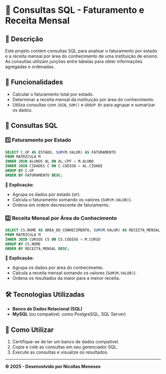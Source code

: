 # 📌 Consultas SQL - Faturamento e Receita Mensal

## 📖 Descrição
Este projeto contém consultas SQL para analisar o faturamento por estado e a receita mensal por área do conhecimento de uma instituição de ensino. As consultas utilizam junções entre tabelas para obter informações agregadas e ordenadas.

## 📌 Funcionalidades
- Calcular o faturamento total por estado.
- Determinar a receita mensal da instituição por área do conhecimento.
- Utiliza consultas com `JOIN`, `SUM()` e `GROUP BY` para agrupar e sumarizar os dados.

## 🚀 Consultas SQL
### 1️⃣ Faturamento por Estado
```sql
SELECT C.UF AS ESTADO, SUM(M.VALOR) AS FATURAMENTO
FROM MATRICULA M
INNER JOIN ALUNOS AL ON AL.CPF = M.ALUNO
INNER JOIN CIDADES C ON C.CODIGO = AL.CIDADE
GROUP BY C.UF
ORDER BY FATURAMENTO DESC;
```
📌 **Explicação:**
- Agrupa os dados por estado (`UF`).
- Calcula o faturamento somando os valores (`SUM(M.VALOR)`).
- Ordena em ordem decrescente de faturamento.

### 2️⃣ Receita Mensal por Área do Conhecimento
```sql
SELECT CS.NOME AS ÁREA_DO_CONHECIMENTO, SUM(M.VALOR) AS RECEITA_MENSAL
FROM MATRICULA M
INNER JOIN CURSOS CS ON CS.CODIGO = M.CURSO
GROUP BY CS.NOME
ORDER BY RECEITA_MENSAL DESC;
```
📌 **Explicação:**
- Agrupa os dados por área do conhecimento.
- Calcula a receita mensal somando os valores (`SUM(M.VALOR)`).
- Ordena os resultados da maior para a menor receita.

## 🛠 Tecnologias Utilizadas
- **Banco de Dados Relacional (SQL)**
- **MySQL** (ou compatível, como PostgreSQL, SQL Server)

## 📝 Como Utilizar
1. Certifique-se de ter um banco de dados compatível.
2. Copie e cole as consultas em seu gerenciador SQL.
3. Execute as consultas e visualize os resultados.

---
**© 2025 - Desenvolvido por Nicollas Meneses**

